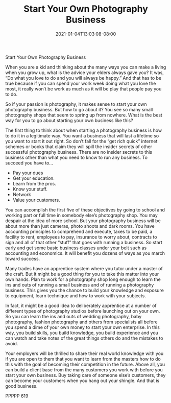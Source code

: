 ﻿---
title: "Start Your Own Photography Business"
date: 2021-01-04T13:03:08-08:00
description: "TXT Tips for Web Success"
featured_image: "/images/TXT.jpg"
tags: ["TXT"]
---

Start Your Own Photography Business

When you are a kid and thinking about the many ways you can make a living when you grow up, what is the advice your elders always gave you?  It was, “Do what you love to do and you will always be happy.”  And that has to be true because if you can spend your work week doing what you love the most, it really won’t be work as much as it will be play that people pay you to do. 

So if your passion is photography, it makes sense to start your own photography business.  But how to go about it?  You see so many small photography shops that seem to spring up from nowhere.  What is the best way for you to go about starting your own business like this?

The first thing to think about when starting a photography business is how to do it in a legitimate way.  You want a business that will last a lifetime so you want to start it out right.  So don’t fall for the “get rich quick” internet schemes or books that claim they will spill the insider secrets of other successful photography business.  There are no insider secrets to this business other than what you need to know to run any business.  To succeed you have to…

*	Pay your dues
*	Get your education.
*	Learn from the pros.
*	Know your stuff.
*	Network
*	Value your customers.

You can accomplish the first five of these objectives by going to school and working part or full time in somebody else’s photography shop.  You may despair at the idea of more school.  But your photography business will be about more than just cameras, photo shoots and dark rooms.  You have accounting principles to comprehend and execute, taxes to be paid, a facility to rent, employees to pay, insurance to worry about, contracts to sign and all of that other “stuff” that goes with running a business.  So start early and get some basic business classes under your belt such as accounting and economics.  It will benefit you dozens of ways as you march toward success.

Many trades have an apprentice system where you tutor under a master of the craft.  But it might be a good thing for you to take this matter into your own hands.  Plan to work for a photography shop long enough to learn the ins and outs of running a small business and of running a photography business.  This gives you the chance to build your knowledge and exposure to equipment, learn technique and how to work with your subjects.

In fact, it might be a good idea to deliberately apprentice at a number of different types of photography studios before launching out on your own.  So you can learn the ins and outs of wedding photography, baby photography, fashion photography and others from specialists all before you spend a dime of your own money to start your own enterprise.  In this way, you build skills, you build knowledge, you build experience and you can watch and take notes of the great things others do and the mistakes to avoid.

Your employers will be thrilled to share their real world knowledge with you if you are open to them that you want to learn from the masters how to do this with the goal of becoming their competition in the future.  Above all, you can build a client base from the many customers you work with before you start your own business.  Buy taking care of someone else’s customers, they can become your customers when you hang out your shingle.  And that is good business.

PPPPP 619

